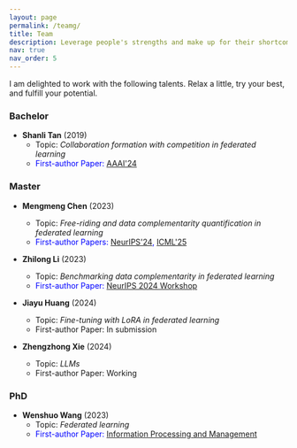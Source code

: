 ```yaml
---
layout: page
permalink: /teamg/
title: Team
description: Leverage people's strengths and make up for their shortcomings
nav: true
nav_order: 5
---
```


I am delighted to work with the following talents. Relax a little, try your best, and fulfill your potential.

### Bachelor
- **Shanli Tan** (2019)  
  - Topic: *Collaboration formation with competition in federated learning*  
  - <span style="color:blue">First-author Paper: [AAAI'24](https://ojs.aaai.org/index.php/AAAI/article/view/29446)</span>


### Master
- **Mengmeng Chen** (2023)  
  - Topic: *Free-riding and data complementarity quantification in federated learning*  
  - <span style="color:blue">First-author Papers: [NeurIPS'24](https://neurips.cc/virtual/2024/poster/95480), [ICML'25](https://openreview.net/forum?id=hrBfufwMzg)</span>

- **Zhilong Li** (2023)  
  - Topic: *Benchmarking data complementarity in federated learning*
  - <span style="color:blue">First-author Paper: [NeurIPS 2024 Workshop](https://link.springer.com/chapter/10.1007/978-3-031-82240-7_6)</span>

- **Jiayu Huang** (2024)  
  - Topic: *Fine-tuning with LoRA in federated learning*
  - First-author Paper: In submission

- **Zhengzhong Xie** (2024)  
  - Topic: *LLMs*
  - First-author Paper: Working 

### PhD
- **Wenshuo Wang** (2023)  
  - Topic: *Federated learning*  
  - <span style="color:blue">First-author Paper: [Information Processing and Management](https://www.sciencedirect.com/science/article/abs/pii/S0306457322002680)</span>
